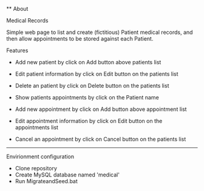 ** About 

Medical Records

Simple web page to list and create (fictitious) Patient medical records, and then allow
appointments to be stored against each Patient.

Features

* Add new patient by click on Add button above patients list
* Edit patient information by click on Edit button on the patients list
* Delete an patient by click on Delete button on the patients list

* Show patients appointments by click on the Patient name
* Add new appointment by click on Add button above appointment list
* Edit appointment information by click on Edit button on the appointments list
* Cancel an appointment by click on Cancel button on the patients list

---------------------

Envirionment configuration

* Clone repository 
* Create MySQL database named 'medical'
* Run MigrateandSeed.bat

